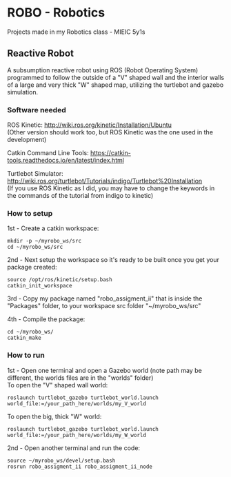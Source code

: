 # ROBO - Robotics
Projects made in my Robotics class - MIEIC 5y1s

## Reactive Robot
A subsumption reactive robot using ROS (Robot Operating System) programmed to follow the outside of a "V" shaped wall and the interior walls of a large and very thick "W" shaped map, utilizing the turtlebot and gazebo simulation.  

### Software needed
ROS Kinetic: http://wiki.ros.org/kinetic/Installation/Ubuntu  
(Other version should work too, but ROS Kinetic was the one used in the development)

Catkin Command Line Tools: https://catkin-tools.readthedocs.io/en/latest/index.html

Turtlebot Simulator: http://wiki.ros.org/turtlebot/Tutorials/indigo/Turtlebot%20Installation  
(If you use ROS Kinetic as I did, you may have to change the keywords in the commands of the tutorial from indigo to kinetic)

### How to setup
1st - Create a catkin workspace:
```
mkdir -p ~/myrobo_ws/src
cd ~/myrobo_ws/src
```

2nd - Next setup the workspace so it's ready to be built once you get your package created:
```
source /opt/ros/kinetic/setup.bash
catkin_init_workspace
```
3rd - Copy my package named "robo_assigment_ii" that is inside the "Packages" folder, to your workspace src folder "~/myrobo_ws/src"

4th - Compile the package:
```
cd ~/myrobo_ws/
catkin_make
```

### How to run
1st - Open one terminal and open a Gazebo world (note path may be different, the worlds files are in the "worlds" folder)  
To open the "V" shaped wall world:
```
roslaunch turtlebot_gazebo turtlebot_world.launch world_file:=/your_path_here/worlds/my_V_world
```
To open the big, thick "W" world:
```
roslaunch turtlebot_gazebo turtlebot_world.launch world_file:=/your_path_here/worlds/my_W_world
```


2nd - Open another terminal and run the code:
```
source ~/myrobo_ws/devel/setup.bash
rosrun robo_assigment_ii robo_assigment_ii_node
```
